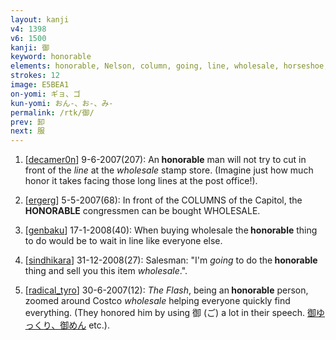 ```yaml
---
layout: kanji
v4: 1398
v6: 1500
kanji: 御
keyword: honorable
elements: honorable, Nelson, column, going, line, wholesale, horseshoe, pantomime horse, noon, sign of the horse, stop, footprint, stamp
strokes: 12
image: E5BEA1
on-yomi: ギョ、ゴ
kun-yomi: おん-、お-、み-
permalink: /rtk/御/
prev: 卸
next: 服
---
```


1) [<a href="http://kanji.koohii.com/profile/decamer0n">decamer0n</a>] 9-6-2007(207): An<strong> honorable</strong> man will not try to cut in front of the <em>line</em> at the <em>wholesale</em> stamp store. (Imagine just how much honor it takes facing those long lines at the post office!).

2) [<a href="http://kanji.koohii.com/profile/ergerg">ergerg</a>] 5-5-2007(68): In front of the COLUMNS of the Capitol, the<strong> HONORABLE</strong> congressmen can be bought WHOLESALE.

3) [<a href="http://kanji.koohii.com/profile/genbaku">genbaku</a>] 17-1-2008(40): When buying wholesale the<strong> honorable</strong> thing to do would be to wait in line like everyone else.

4) [<a href="http://kanji.koohii.com/profile/sindhikara">sindhikara</a>] 31-12-2008(27): Salesman: &quot;I&#039;m <em>going</em> to do the<strong> honorable</strong> thing and sell you this item <em>wholesale</em>.&quot;.

5) [<a href="http://kanji.koohii.com/profile/radical_tyro">radical_tyro</a>] 30-6-2007(12): <em>The Flash</em>, being an<strong> honorable</strong> person, zoomed around Costco <em>wholesale</em> helping everyone quickly find everything. (They honored him by using 御 (ご) a lot in their speech. <a href="midori://search?text=御ゆっくり、御めん">御ゆっくり、御めん</a> etc.).

